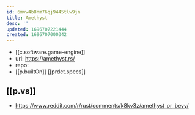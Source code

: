 ```yaml
---
id: 6mvw4b8nm76qj9445tlw9jn
title: Amethyst
desc: ''
updated: 1696707221444
created: 1696707000342
---
```


- [[c.software.game-engine]]
- url: https://amethyst.rs/
- repo: 
- [[p.builtOn]] [[prdct.specs]]


## [[p.vs]]

- https://www.reddit.com/r/rust/comments/k8kv3z/amethyst_or_bevy/